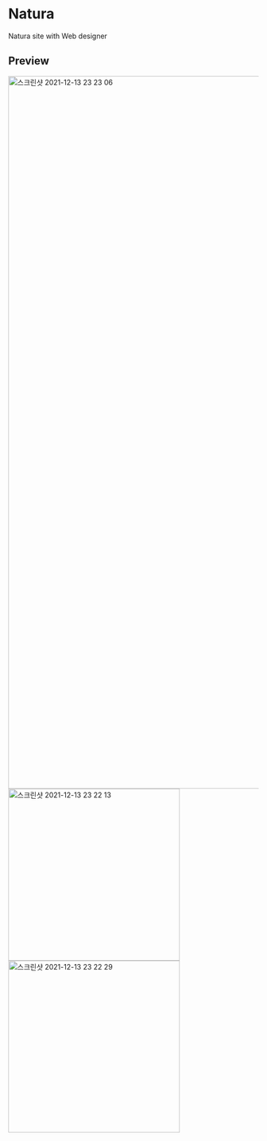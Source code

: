 # Natura
Natura site with Web designer


## Preview
<img width="1430" alt="스크린샷 2021-12-13 23 23 06" src="https://user-images.githubusercontent.com/75884943/145829721-61316bae-c49a-4b71-a2c5-aca7d985e902.png">
<img width="345" alt="스크린샷 2021-12-13 23 22 13" src="https://user-images.githubusercontent.com/75884943/145829616-30b0e7b8-a2f3-4cbc-8511-220c0e9edd22.png"><img width="345" alt="스크린샷 2021-12-13 23 22 29" src="https://user-images.githubusercontent.com/75884943/145829736-888e1696-17f3-429f-a5c7-8bad07fb0b79.png">

